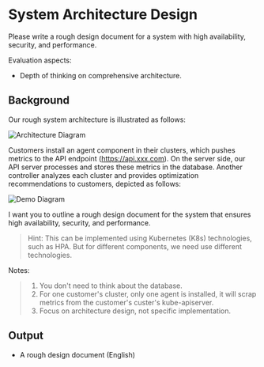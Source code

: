 # System Architecture Design

Please write a rough design document for a system with high availability, security, and performance.

Evaluation aspects:
- Depth of thinking on comprehensive architecture.

## Background

Our rough system architecture is illustrated as follows:

![Architecture Diagram](./img/arch.png)

Customers install an agent component in their clusters, which pushes metrics to the API endpoint (https://api.xxx.com). On the server side, our API server processes and stores these metrics in the database. Another controller analyzes each cluster and provides optimization recommendations to customers, depicted as follows:

![Demo Diagram](./img/demo.png)

I want you to outline a rough design document for the system that ensures high availability, security, and performance.

> Hint: This can be implemented using Kubernetes (K8s) technologies, such as HPA. But for different components, we need use different technologies.

Notes:
> 1. You don't need to think about the database.
> 2. For one customer's cluster, only one agent is installed, it will scrap metrics from the customer's custer's kube-apiserver.
> 3. Focus on architecture design, not specific implementation.

## Output

- A rough design document (English)